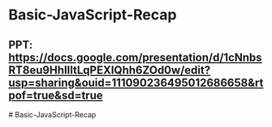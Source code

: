 # Basic-JavaScript-Recap

## PPT:    https://docs.google.com/presentation/d/1cNnbsRT8eu9HhIIltLqPEXIQhh6ZOd0w/edit?usp=sharing&ouid=111090236495012686658&rtpof=true&sd=true
#   B a s i c - J a v a S c r i p t - R e c a p  
 